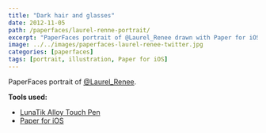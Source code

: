 ```yaml
---
title: "Dark hair and glasses"
date: 2012-11-05
path: /paperfaces/laurel-renne-portrait/
excerpt: "PaperFaces portrait of @Laurel_Renee drawn with Paper for iOS on an iPad."
image: ../../images/paperfaces-laurel-renee-twitter.jpg
categories: [paperfaces]
tags: [portrait, illustration, Paper for iOS]
---
```


PaperFaces portrait of [@Laurel_Renee](https://twitter.com/Laurel_Renee).

**Tools used:**

- [LunaTik Alloy Touch Pen](https://www.amazon.com/gp/product/B00821TR7G/ref=as_li_ss_tl?ie=UTF8&tag=mademist-20&linkCode=as2&camp=1789&creative=390957&creativeASIN=B00821TR7G)
- [Paper for iOS](https://paper.bywetransfer.com/)
